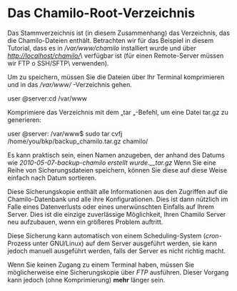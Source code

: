 # Das Chamilo-Root-Verzeichnis

Das Stammverzeichnis ist \(in diesem Zusammenhang\) das Verzeichnis, das die Chamilo-Dateien enthält. Betrachten wir für das Beispiel in diesem Tutorial, dass es in _/var/www/chamilo_ installiert wurde und über [_http://localhost/chamilo/_](http://localhost/chamilo/)\ verfügbar ist (für einen Remote-Server müssen wir FTP o SSH/SFTP\ verwenden).

Um zu speichern, müssen Sie die Dateien über Ihr Terminal komprimieren und in das _/var/www/_ -Verzeichnis gehen.

user @server:cd /var/www

Komprimiere das Verzeichnis mit dem „tar „-Befehl, um eine Datei tar.gz zu generieren:

user @server: /var/www$ sudo tar cvfj /home/you/bkp/backup\_chamilo.tar.gz chamilo/

Es kann praktisch sein, einen Namen anzugeben, der anhand des Datums wie _2010-05-07-backup-chamilo erstellt wurde.\_\_tar.gz_ Wenn Sie eine Reihe von Sicherungsdateien speichern, können Sie diese auf diese Weise einfach nach Datum sortieren.

Diese Sicherungskopie enthält alle Informationen aus den Zugriffen auf die Chamilo-Datenbank und alle ihre Konfigurationen. Dies ist dann nützlich im Falle eines Datenverlusts oder eines unerwünschten Einfalls auf Ihrem Server. Dies ist die einzige zuverlässige Möglichkeit, Ihren Chamilo Server neu aufzubauen, wenn ein größeres Problem auftritt.

Diese Sicherung kann automatisch von einem Scheduling-System \(_cron_-Prozess unter GNU/Linux\) auf dem Server ausgeführt werden, sie kann jedoch manuell ausgeführt werden, falls der Server es nicht richtig macht.

Wenn Sie keinen Zugang zu einem Terminal haben, müssen Sie möglicherweise eine Sicherungskopie über _FTP_ ausführen. Dieser Vorgang kann jedoch (ohne Komprimierung\) **mehr** länger sein.